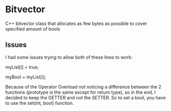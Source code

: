 # Bitvector
C++ bitvector class that allocates as few bytes as possible to cover specified amount of bools

## Issues

I had some issues trying to allow both of these lines to work:

myList[i] = true;

myBool = myList[i];

Because of the Operator Overload not noticing a difference between the 2 functions (prototype is the same except for return type), so in the end, I decided to keep the GETTER and not the SETTER. So to set a bool, you have to use the set(int, bool) function.
